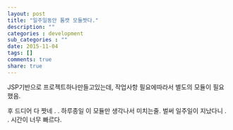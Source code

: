 ```yaml
---
layout: post
title: "일주일동안 톰캣 모듈짯다."
description: ""
categories : development
sub_categories : ""
date: 2015-11-04
tags: []
comments: true
share: true
---
```


JSP기반으로 프로젝트하나만들고있는데, 작업사항 필요에따라서 별도의 모듈이 필요했음.

후 드디어 다 짯네 . . 하루종일 이 모듈만 생각나서 미치는줄. 벌써 일주일이 지났다니 . . 시간이 너무 빠르다.

